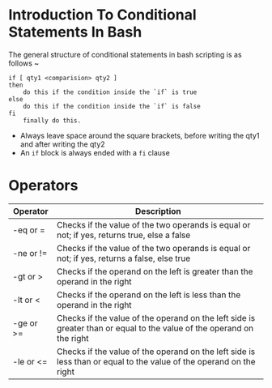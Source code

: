 # Introduction To Conditional Statements In Bash
The general structure of conditional statements in bash scripting is as follows ~
```
if [ qty1 <comparision> qty2 ]
then 
    do this if the condition inside the `if` is true
else
    do this if the condition inside the `if` is false
fi
    finally do this.
```

+ Always leave space around the square brackets, before writing the qty1 and after writing the qty2
+ An `if` block is always ended with a `fi` clause

# Operators
| Operator | Description |
| -------- | ----------- |
| -eq or = | Checks if the value of the two operands is equal or not; if yes, returns true, else a false |
| -ne or != |  Checks if the value of the two operands is equal or not; if yes, returns a false, else true |
| -gt or > | Checks if the operand on the left is greater than the operand in the right |
| -lt or < | Checks if the operand on the left is less than the operand in the right |
| -ge or >= | Checks if the value of the operand on the left side is greater than or equal to the value of the operand on the right |
| -le or <= | Checks if the value of the operand on the left side is less than or equal to the value of the operand on the right |
